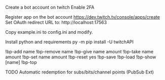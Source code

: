 Create a bot account on twitch
Enable 2FA

Register app on the bot account
https://dev.twitch.tv/console/apps/create
Set OAuth redirect URL to:
http://localhost:17563

Copy example.ini to config.ini and modify.

Install python and requirements
py -m pip install -U twitchAPI

!bp-add name
!bp-remove name
!bp-give name amount
!bp-take name amount
!bp-set name amount
!bp-reset yes
!bp-save
!bp-load
!bp-show \[name\]
!bp-top

TODO
Automatic redemption for subs/bits/channel points (PubSub Ext)
